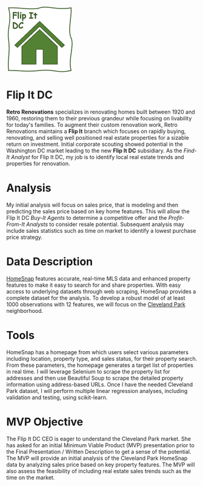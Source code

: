 ![](https://github.com/arbgar/metis/blob/main/Regression/Project/Deliverables/FID_Logo.png)

# Flip It DC

**Retro Renovations** specializes in renovating homes built between 1920 and 1960, restoring them to their previous grandeur while focusing on livability for today's families.  To augment their custom renovation work, Retro Renovations maintains a **Flip It** branch which focuses on rapidly buying, renovating, and selling well positioned real estate properties for a sizable return on investment.  Initial corporate scouting showed potential in the Washington DC market leading to the new **Flip It DC** subsidiary.  As the *Find-It Analyst* for Flip It DC, my job is to identify local real estate trends and properties for renovation.

# Analysis

My initial analysis will focus on sales price, that is modeling and then predicting the sales price based on key home features.  This will allow the Flip It DC *Buy-It Agents* to determine a competitive offer and the *Profit-From-It Analysts* to consider resale potential. Subsequent analysis may include sales statistics such as time on market to identify a lowest purchase price strategy.

# Data Description

[HomeSnap](https://www.homesnap.com/) features accurate, real-time MLS data and enhanced property features to make it easy to search for and share properties.  With easy access to underlying datasets through web scraping, HomeSnap provides a complete dataset for the analysis.  To develop a robust model of at least 1000 observations with 12 features, we will focus on the [Cleveland Park](https://www.homesnap.com/homes/DC/Washington/Cleveland-Park/t_7/ctp_1/st_7/c_38.937777,-77.060263/z_14) neighborhood.

# Tools

HomeSnap has a homepage from which users select various parameters including location, property type, and sales status, for their property search. From these parameters, the homepage generates a target list of properties in real time.  I will leverage Selenium to scrape the property list for addresses and then use Beautiful Soup to scrape the detailed property information using address-based URLs. Once I have the needed Cleveland Park dataset, I will perform multiple linear regression analyses, including validation and testing, using scikit-learn.  

# MVP Objective

The Flip It DC CEO is eager to understand the Cleveland Park market.  She has asked for an initial    Minimum Viable Product (MVP) presentation prior to the Final Presentation / Written Description to get a sense of the potential.  The MVP will provide an initial analysis of the Cleveland Park HomeSnap data by analyzing sales price based on key property features.  The MVP will also assess the feasibility of including  real estate sales trends such as the time on the market.